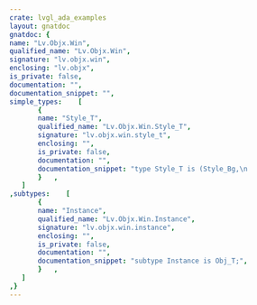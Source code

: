 ```yaml
---
crate: lvgl_ada_examples
layout: gnatdoc
gnatdoc: {
name: "Lv.Objx.Win",
qualified_name: "Lv.Objx.Win",
signature: "lv.objx.win",
enclosing: "lv.objx",
is_private: false,
documentation: "",
documentation_snippet: "",
simple_types:    [
       {
       name: "Style_T",
       qualified_name: "Lv.Objx.Win.Style_T",
       signature: "lv.objx.win.style_t",
       enclosing: "",
       is_private: false,
       documentation: "",
       documentation_snippet: "type Style_T is (Style_Bg,\n                 Style_Content_Bg,\n                 Style_Content_Scrl,\n                 Style_Sb,\n                 Style_Header,\n                 Style_Btn_Rel,\n                 Style_Btn_Pr);",
       }   ,
   ]
,subtypes:    [
       {
       name: "Instance",
       qualified_name: "Lv.Objx.Win.Instance",
       signature: "lv.objx.win.instance",
       enclosing: "",
       is_private: false,
       documentation: "",
       documentation_snippet: "subtype Instance is Obj_T;",
       }   ,
   ]
,}
---
```

